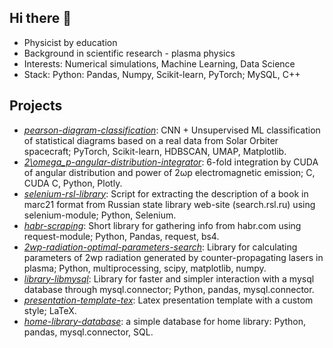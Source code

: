 ## Hi there 👋 
- Physicist by education
- Background in scientific research - plasma physics
- Interests: Numerical simulations, Machine Learning, Data Science
- Stack: Python: Pandas, Numpy, Scikit-learn, PyTorch; MySQL, C++

## Projects

* [*pearson-diagram-classification*](https://github.com/epvolchok/pearson-diagram-classification):  CNN + Unsupervised ML classification of statistical diagrams based on a real data from Solar Orbiter spacecraft;  PyTorch, Scikit-learn, HDBSCAN, UMAP, Matplotlib.
* [*2\omega_p-angular-distribution-integrator*](https://github.com/epvolchok/2wp-angular-distribution-integrator): 6-fold integration by CUDA of angular distribution and power of 2ωp electromagnetic emission; C, CUDA C, Python, Plotly.
* [*selenium-rsl-library*](https://github.com/epvolchok/selenium-rsl-library): Script for extracting the description of a book in marc21 format from Russian state library web-site (search.rsl.ru) using selenium-module; Python, Selenium.
* [*habr-scraping*](https://github.com/epvolchok/habr-scraping): Short library for gathering info from habr.com using request-module; Python, Pandas, request, bs4.
* [*2wp-radiation-optimal-parameters-search*](https://github.com/epvolchok/2wp-radiation-optimal-parameters-search): Library for calculating parameters of 2wp radiation generated by counter-propagating lasers in plasma; Python, multiprocessing, scipy, matplotlib, numpy.
* [*library-libmysql*](https://github.com/epvolchok/library-libmysql): Library for faster and simpler interaction with a mysql database through mysql.connector; Python, pandas, mysql.connector.
* [*presentation-template-tex*](https://github.com/epvolchok/presentation-template-tex): Latex presentation template with a custom style; LaTeX.
* [*home-library-database*](https://github.com/epvolchok/home-library-database): a simple database for home library: Python, pandas, mysql.connector, SQL.

